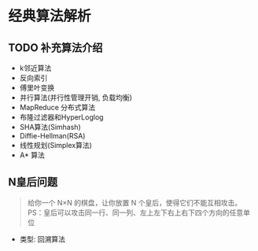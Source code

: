 # 经典算法解析


## TODO 补充算法介绍

- k邻近算法
- 反向索引
- 傅里叶变换
- 并行算法(并行性管理开销, 负载均衡)
- MapReduce 分布式算法
- 布隆过滤器和HyperLoglog
- SHA算法(Simhash)
- Diffie-Hellman(RSA)
- 线性规划(Simplex算法)
- A* 算法

## N皇后问题

> 给你一个 N×N 的棋盘，让你放置 N 个皇后，使得它们不能互相攻击。PS：皇后可以攻击同一行、同一列、左上左下右上右下四个方向的任意单位

- 类型: 回溯算法